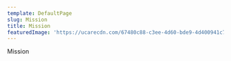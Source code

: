 ```yaml
---
template: DefaultPage
slug: Mission
title: Mission
featuredImage: 'https://ucarecdn.com/67480c88-c3ee-4d60-bde9-4d400941c729/'
---
```

Mission
